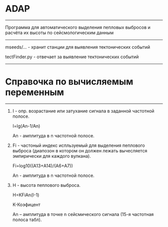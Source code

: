 # ADAP
---

Программа для автоматического выделения пепловых выбросов и расчёта их высоты по сейсмологическим данным

---

mseeds/... - хранит станции для выявления тектонических событий

tectFinder.py - отвечает за выявление тектонических событий 

---

# Справочка по вычисляемым переменным

---

1) I - опр. возрастание или затухание сигнала в заданной частотной полосе.

    I=lg(An-1/An)

    An - амплитуда в n частотной полосе.

2) Fi - частоный индекс испльзуемый для выделения пеплового выброса (диапозон в котором он должен лежать вычесляется эмпирически для каждого вулкана).

    Fi=log10((A13+A14)/(A6+A7))

    An - амплитуда в n частотной полосе.

3) H - высота пеплового выброса.

    H=KFiAn(I-1)

    K-Коэфицент
    
    An – амплитуда в точке n сейсмического сигнала (15-я частотная полоса табл).